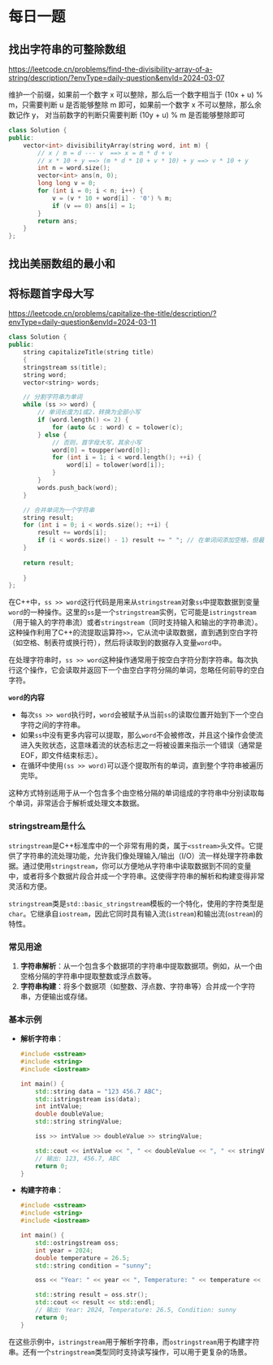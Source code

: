 # 每日一题

## 找出字符串的可整除数组

https://leetcode.cn/problems/find-the-divisibility-array-of-a-string/description/?envType=daily-question&envId=2024-03-07

维护一个前缀，如果前一个数字 x 可以整除，那么后一个数字相当于 (10x + u) % m，只需要判断 u 是否能够整除 m 即可，如果前一个数字 x 不可以整除，那么余数记作 y， 对当前数字的判断只需要判断 (10y + u) % m 是否能够整除即可

```c++
class Solution {
public:
    vector<int> divisibilityArray(string word, int m) {
        // x / m = d --- v  ==> x = m * d + v
        // x * 10 + y ==> (m * d * 10 + v * 10) + y ==> v * 10 + y
        int n = word.size();
        vector<int> ans(n, 0);
        long long v = 0;
        for (int i = 0; i < n; i++) {
            v = (v * 10 + word[i] - '0') % m;
            if (v == 0) ans[i] = 1;
        }
        return ans;
    }
};
```



## 找出美丽数组的最小和



## 将标题首字母大写

https://leetcode.cn/problems/capitalize-the-title/description/?envType=daily-question&envId=2024-03-11

```c++
class Solution {
public:
    string capitalizeTitle(string title) 
    {
    stringstream ss(title);
    string word;
    vector<string> words;

    // 分割字符串为单词
    while (ss >> word) {
        // 单词长度为1或2，转换为全部小写
        if (word.length() <= 2) {
            for (auto &c : word) c = tolower(c);
        } else {
            // 否则，首字母大写，其余小写
            word[0] = toupper(word[0]);
            for (int i = 1; i < word.length(); ++i) {
                word[i] = tolower(word[i]);
            }
        }
        words.push_back(word);
    }

    // 合并单词为一个字符串
    string result;
    for (int i = 0; i < words.size(); ++i) {
        result += words[i];
        if (i < words.size() - 1) result += " "; // 在单词间添加空格，但最后一个单词后不添加
    }
    
    return result;
        
    }
};
```



在C++中，`ss >> word`这行代码是用来从`stringstream`对象`ss`中提取数据到变量`word`的一种操作。这里的`ss`是一个`stringstream`实例，它可能是`istringstream`（用于输入的字符串流）或者`stringstream`（同时支持输入和输出的字符串流）。这种操作利用了C++的流提取运算符`>>`，它从流中读取数据，直到遇到空白字符（如空格、制表符或换行符），然后将读取到的数据存入变量`word`中。

在处理字符串时，`ss >> word`这种操作通常用于按空白字符分割字符串。每次执行这个操作，它会读取并返回下一个由空白字符分隔的单词，忽略任何前导的空白字符。

**`word`的内容**

- 每次`ss >> word`执行时，`word`会被赋予从当前`ss`的读取位置开始到下一个空白字符之间的字符串。
- 如果`ss`中没有更多内容可以提取，那么`word`不会被修改，并且这个操作会使流进入失败状态，这意味着流的状态标志之一将被设置来指示一个错误（通常是EOF，即文件结束标志）。
- 在循环中使用`(ss >> word)`可以逐个提取所有的单词，直到整个字符串被遍历完毕。

这种方式特别适用于从一个包含多个由空格分隔的单词组成的字符串中分别读取每个单词，非常适合于解析或处理文本数据。





### **stringstream是什么**



`stringstream`是C++标准库中的一个非常有用的类，属于`<sstream>`头文件。它提供了字符串的流处理功能，允许我们像处理输入/输出（I/O）流一样处理字符串数据。通过使用`stringstream`，你可以方便地从字符串中读取数据到不同的变量中，或者将多个数据片段合并成一个字符串。这使得字符串的解析和构建变得非常灵活和方便。

`stringstream`类是`std::basic_stringstream`模板的一个特化，使用的字符类型是`char`。它继承自`iostream`，因此它同时具有输入流(`istream`)和输出流(`ostream`)的特性。

### 常见用途

1. **字符串解析**：从一个包含多个数据项的字符串中提取数据项。例如，从一个由空格分隔的字符串中提取整数或浮点数等。
2. **字符串构建**：将多个数据项（如整数、浮点数、字符串等）合并成一个字符串，方便输出或存储。

### 基本示例

- **解析字符串**：

  ```cpp
  #include <sstream>
  #include <string>
  #include <iostream>
  
  int main() {
      std::string data = "123 456.7 ABC";
      std::istringstream iss(data);
      int intValue;
      double doubleValue;
      std::string stringValue;
  
      iss >> intValue >> doubleValue >> stringValue;
  
      std::cout << intValue << ", " << doubleValue << ", " << stringValue << std::endl;
      // 输出: 123, 456.7, ABC
      return 0;
  }
  ```

- **构建字符串**：

  ```cpp
  #include <sstream>
  #include <string>
  #include <iostream>
  
  int main() {
      std::ostringstream oss;
      int year = 2024;
      double temperature = 26.5;
      std::string condition = "sunny";
  
      oss << "Year: " << year << ", Temperature: " << temperature << ", Condition: " << condition;
  
      std::string result = oss.str();
      std::cout << result << std::endl;
      // 输出: Year: 2024, Temperature: 26.5, Condition: sunny
      return 0;
  }
  ```

在这些示例中，`istringstream`用于解析字符串，而`ostringstream`用于构建字符串。还有一个`stringstream`类型同时支持读写操作，可以用于更复杂的场景。

